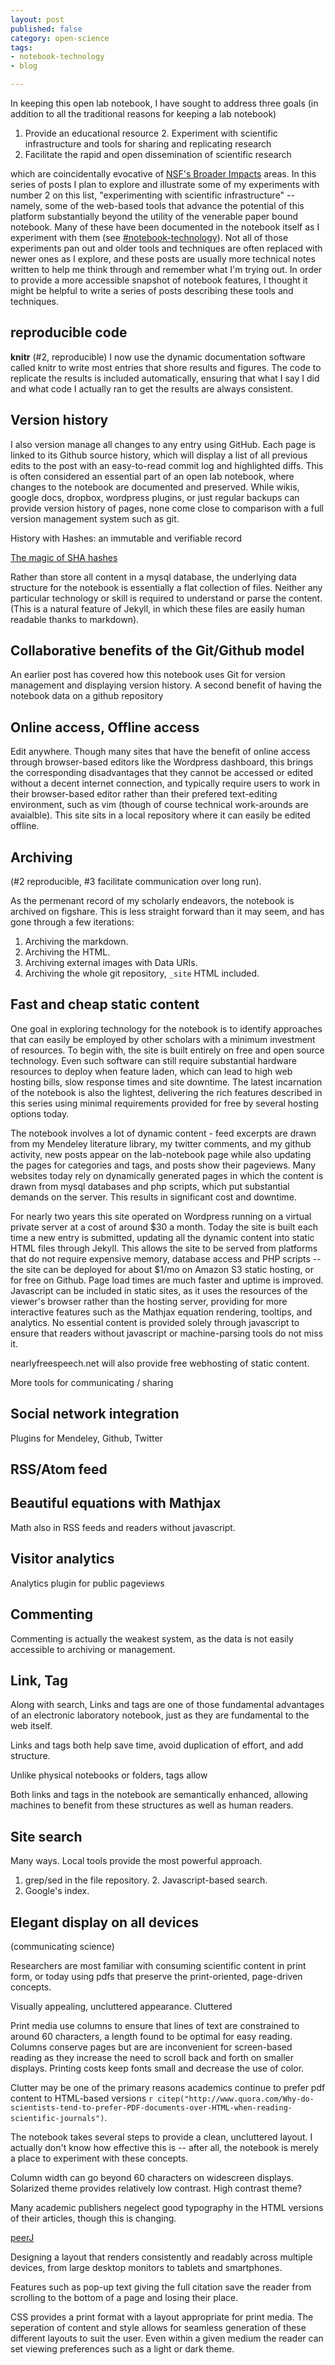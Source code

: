 ```yaml
---
layout: post
published: false
category: open-science
tags: 
- notebook-technology
- blog

---
```



In keeping this open lab notebook, I have sought to address three goals
(in addition to all the traditional reasons for keeping a lab notebook)

1. Provide an educational resource 2. Experiment with scientific
infrastructure and tools for sharing and replicating research
3. Facilitate the rapid and open dissemination of scientific research

which are coincidentally evocative of [NSF's Broader
Impacts](http://www.nsf.gov/pubs/2007/nsf07046/nsf07046.jsp) areas.
In this series of posts I plan to explore and illustrate some of
my experiments with number 2 on this list, "experimenting with
scientific infrastructure" -- namely, some of the web-based tools
that advance the potential of this platform substantially beyond the
utility of the venerable paper bound notebook.  Many of these have
been documented in the notebook itself as I experiment with them (see
[#notebook-technology](http://www.carlboettiger.info/tags.html#notebook-technology)).
Not all of those experiments pan out and older tools and techniques
are often replaced with newer ones as I explore, and these posts are
usually more technical notes written to help me think through and remember
what I'm trying out.  In order to provide a more accessible snapshot of
notebook features, I thought it might be helpful to write a series of
posts describing these tools and techniques.



reproducible code 
-----------------

**knitr**  (#2, reproducible) I now use the dynamic documentation software
called knitr to write most entries that shore results and figures. The
code to replicate the results is included automatically, ensuring that
what I say I did and what code I actually ran to get the results are
always consistent.

Version history 
---------------

I also version manage all changes to any entry using GitHub. Each page
is linked to its Github source history, which will display a list of
all previous edits to the post with an easy-to-read commit log and
highlighted diffs.  This is often considered an essential part of
an open lab notebook, where changes to the notebook are documented
and preserved.  While wikis, google docs, dropbox, wordpress plugins,
or just regular backups can provide version history of pages, none come
close to comparison with a full version management system such as git.

History with Hashes: an immutable and verifiable record

[The magic of SHA
hashes](http://www-cs-students.stanford.edu/~blynn/gitmagic/ch08.html)




Rather than store all content in a mysql database, the underlying data
structure for the notebook is essentially a flat collection of files.
Neither any particular technology or skill is required to understand
or parse the content.  (This is a natural feature of Jekyll, in which
these files are easily human readable thanks to markdown).


Collaborative benefits of the Git/Github model
----------------------------------------------

An earlier
post has covered how this notebook uses Git for version management and
displaying version history. A second benefit of having the notebook data
on a github repository





Online access, Offline access 
-----------------------------


Edit anywhere.  Though many sites that have the benefit of online access
through browser-based editors like the Wordpress dashboard, this brings
the corresponding disadvantages that they cannot be accessed or edited
without a decent internet connection, and typically require users to work
in their browser-based editor rather than their prefered text-editing
environment, such as vim (though of course technical work-arounds are
avaialble).  This site sits in a local repository where it can easily
be edited offline.





Archiving 
---------

(#2 reproducible, #3 facilitate communication over long run).

As the permenant record of my scholarly endeavors, the notebook is
archived on figshare.  This is less straight forward than it may seem,
and has gone through a few iterations:

1. Archiving the markdown.  
2. Archiving the HTML.  
3. Archiving external images with Data URIs.  
4. Archiving the whole git repository, `_site` HTML included.



Fast and cheap static content 
-----------------------------

One goal in exploring technology for the notebook is to identify
approaches that can easily be employed by other scholars with a minimum
investment of resources.  To begin with, the site is built entirely on
free and open source technology.  Even such software can still require
substantial hardware resources to deploy when feature laden, which can
lead to high web hosting bills, slow response times and site downtime.
The latest incarnation of the notebook is also the lightest, delivering
the rich features described in this series using minimal requirements
provided for free by several hosting options today.

The notebook involves a lot of dynamic content - feed excerpts are drawn
from my Mendeley literature library, my twitter comments, and my github
activity, new posts appear on the lab-notebook page while also updating
the pages for categories and tags, and posts show their pageviews.  Many
websites today rely on dynamically generated pages in which the content
is drawn from mysql databases and php scripts, which put substantial
demands on the server.  This results in significant cost and downtime.


For nearly two years this site operated on Wordpress running on a virtual
private server at a cost of around $30 a month.  Today the site is built
each time a new entry is submitted, updating all the dynamic content into
static HTML files through Jekyll.  This allows the site to be served from
platforms that do not require expensive memory, database access and PHP
scripts -- the site can be deployed for about $1/mo on Amazon S3 static
hosting, or for free on Github. Page load times are much faster and uptime
is improved.  Javascript can be included in static sites, as it uses
the resources of the viewer's browser rather than the hosting server,
providing for more interactive features such as the Mathjax equation
rendering, tooltips, and analytics.  No essential content is provided
solely through javascript to ensure that readers without javascript or
machine-parsing tools do not miss it.

nearlyfreespeech.net will also provide free webhosting of static content.

More tools for communicating / sharing


Social network integration 
--------------------------

Plugins for Mendeley, Github, Twitter


RSS/Atom feed 
-------------


Beautiful equations with Mathjax 
--------------------------------

Math also in RSS feeds and readers without javascript.


Visitor analytics 
-----------------

Analytics plugin for public pageviews


Commenting 
----------

Commenting is actually the weakest system, as the data is not easily
accessible to archiving or management.



Link, Tag 
---------

Along with search, Links and tags are one of those fundamental advantages
of an electronic laboratory notebook, just as they are fundamental to
the web itself.

Links and tags both help save time, avoid duplication of effort, and
add structure.

Unlike physical notebooks or folders, tags allow

Both links and tags in the notebook are semantically enhanced, allowing
machines to benefit from these structures as well as human readers.


Site search 
-----------

Many ways.  Local tools provide the most powerful approach.

1. grep/sed in the file repository.  2. Javascript-based search.
3. Google's index.


Elegant display on all devices 
------------------------------

(communicating science)

Researchers are most familiar with consuming scientific content in
print form, or today using pdfs that preserve the print-oriented,
page-driven concepts.

Visually appealing, uncluttered appearance.  Cluttered

Print media use columns to ensure that lines of text are constrained
to around 60 characters, a length found to be optimal for easy reading.
Columns conserve pages but are are inconvenient for screen-based reading
as they increase the need to scroll back and forth on smaller displays.
Printing costs keep fonts small and decrease the use of color.

Clutter may be one of the primary reasons academics
continue to prefer pdf content to HTML-based versions `r citep("http://www.quora.com/Why-do-scientists-tend-to-prefer-PDF-documents-over-HTML-when-reading-scientific-journals")`.


The notebook takes several steps to provide a clean, uncluttered layout.
I actually don't know how effective this is -- after all, the notebook
is merely a place to experiment with these concepts.

Column width can go beyond 60 characters on widescreen displays.
Solarized theme provides relatively low contrast.  High contrast theme?


Many academic publishers negelect good typography in the HTML versions
of their articles, though this is changing.

[peerJ]()


Designing a layout that renders consistently and readably across multiple
devices, from large desktop monitors to tablets and smartphones.


Features such as pop-up text giving the full citation save the reader
from scrolling to the bottom of a page and losing their place.

CSS provides a print format with a layout appropriate for print media.
The seperation of content and style allows for seamless generation of
these different layouts to suit the user.  Even within a given medium
the reader can set viewing preferences such as a light or dark theme.






